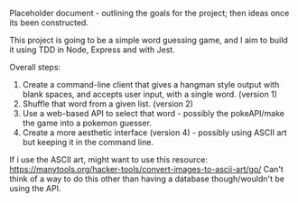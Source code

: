Placeholder document - outlining the goals for the project; then ideas once its been constructed.

This project is going to be a simple word guessing game, and I aim to build it using TDD in Node, Express and with Jest.

Overall steps:
1. Create a command-line client that gives a hangman style output with blank spaces, and accepts user input, with a single word. (version 1)
2. Shuffle that word from a given list. (version 2)
3. Use a web-based API to select that word - possibly the pokeAPI/make the game into a pokemon guesser.
4. Create a more aesthetic interface (version 4) - possibly using ASCII art but keeping it in the command line.

If i use the ASCII art, might want to use this resource:
https://manytools.org/hacker-tools/convert-images-to-ascii-art/go/
Can't think of a way to do this other than having a database though/wouldn't be using the API.